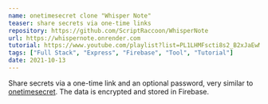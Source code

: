 ```yaml
---
name: onetimesecret clone "Whisper Note"
teaser: share secrets via one-time links
repository: https://github.com/ScriptRaccoon/WhisperNote
url: https://whispernote.onrender.com
tutorial: https://www.youtube.com/playlist?list=PL1LHMFscti8s2_B2xJaEwMrR5fR73_9U9
tags: ["Full Stack", "Express", "Firebase", "Tool", "Tutorial"]
date: 2021-10-13
---
```


Share secrets via a one-time link and an optional password, very similar to [onetimesecret](https://onetimesecret.com/). The data is encrypted and stored in Firebase.
